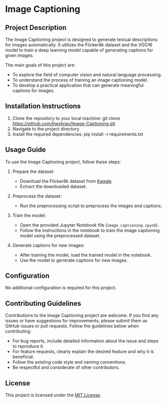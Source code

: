 # Image Captioning

## Project Description

The Image Captioning project is designed to generate textual descriptions for images automatically. It utilizes the Flicker8k dataset and the VGG16 model to train a deep learning model capable of generating captions for given images.

The main goals of this project are:
- To explore the field of computer vision and natural language processing.
- To understand the process of training an image captioning model.
- To develop a practical application that can generate meaningful captions for images.

## Installation Instructions

1. Clone the repository to your local machine: git clone https://github.com/Ineshrao/Image-Captioning.git
2. Navigate to the project directory
3. Install the required dependencies: pip install -r requirements.txt

## Usage Guide

To use the Image Captioning project, follow these steps:

1. Prepare the dataset:
   - Download the Flicker8k dataset from [Kaggle](https://www.kaggle.com/adityajn105/flickr8k).
   - Extract the downloaded dataset.

2. Preprocess the dataset:
   - Run the preprocessing script to preprocess the images and captions.

3. Train the model:
   - Open the provided Jupyter Notebook file (`image_captioning.ipynb`).
   - Follow the instructions in the notebook to train the image captioning model using the preprocessed dataset.

4. Generate captions for new images:
   - After training the model, load the trained model in the notebook.
   - Use the model to generate captions for new images.

## Configuration

No additional configuration is required for this project.

## Contributing Guidelines

Contributions to the Image Captioning project are welcome. If you find any issues or have suggestions for improvements, please submit them as GitHub issues or pull requests. Follow the guidelines below when contributing:

- For bug reports, include detailed information about the issue and steps to reproduce it.
- For feature requests, clearly explain the desired feature and why it is beneficial.
- Follow the existing code style and naming conventions.
- Be respectful and considerate of other contributors.

## License

This project is licensed under the [MIT License](https://opensource.org/licenses/MIT).




